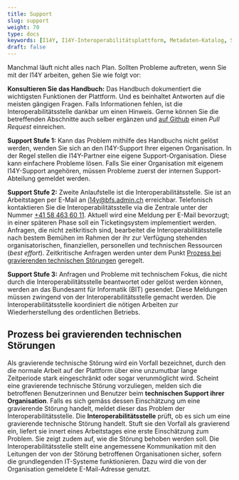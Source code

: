 ```yaml
---
title: Support
slug: support
weight: 70
type: docs
keywords: [I14Y, I14Y-Interoperabilitätsplattform, Metadaten-Katalog, Software as a Service, SaaS, Support, technische Hilfe, Probleme, Bug]
draft: false
---
```


Manchmal läuft nicht alles nach Plan. Sollten Probleme auftreten, wenn Sie mit der I14Y arbeiten, gehen Sie wie folgt vor: 

__Konsultieren Sie das Handbuch:__ Das Handbuch dokumentiert die wichtigsten Funktionen der Plattform. Und es beinhaltet Antworten auf die meisten gängigen Fragen. Falls Informationen fehlen, ist die Interoperabilitätsstelle dankbar um einen Hinweis. Gerne können Sie die betreffenden Abschnitte auch selber ergänzen und [auf Github](https://github.com/I14Y-ch/handbook) einen _Pull Request_ einreichen. 

__Support Stufe 1:__ Kann das Problem mithilfe des Handbuchs nicht gelöst werden, wenden Sie sich an den I14Y-Support Ihrer eigenen Organisation. In der Regel stellen die I14Y-Partner eine eigene Support-Organisation. Diese kann einfachere Probleme lösen. Falls Sie einer Organisation mit eigenem I14Y-Support angehören, müssen Probleme zuerst der internen Support-Abteilung gemeldet werden.

__Support Stufe 2:__ Zweite Anlaufstelle ist die Interoperabilitätsstelle. Sie ist an Arbeitstagen per E-Mail an [i14y@bfs.admin.ch](mailto:i14y@bfs.admin.ch) erreichbar. Telefonisch kontaktieren Sie die Interoperabilitätsstelle via die Zentrale unter der Nummer [+41 58 463 60 11](tel:0041584636011). Aktuell wird eine Meldung per E-Mail bevorzugt; in einer späteren Phase soll ein Ticketingsystem implementiert werden. Anfragen, die nicht zeitkritisch sind, bearbeitet die Interoperabilitätsstelle nach bestem Bemühen im Rahmen der ihr zur Verfügung stehenden organisatorischen, finanziellen, personellen und technischen Ressourcen (_best effort_). Zeitkritische Anfragen werden unter dem Punkt [Prozess bei gravierenden technischen Störungen](#prozess-bei-gravierenden-technischen-störungen) geregelt.

__Support Stufe 3:__ Anfragen und Probleme mit technischem Fokus, die nicht durch die Interoperabilitätsstelle beantwortet oder gelöst werden können, werden an das Bundesamt für Informatik (BIT) gesendet. Diese Meldungen müssen zwingend von der Interoperabilitätsstelle gemacht werden. Die Interoperabilitätsstelle koordiniert die nötigen Arbeiten zur Wiederherstellung des ordentlichen Betriebs.

## Prozess bei gravierenden technischen Störungen

Als gravierende technische Störung wird ein Vorfall bezeichnet, durch den die normale Arbeit auf der Plattform über eine unzumutbar lange Zeitperiode stark eingeschränkt oder sogar verunmöglicht wird. Scheint eine gravierende technische Störung vorzuliegen, melden sich die betroffenen Benutzerinnen und Benutzer beim __technischen Support ihrer Organisation__. Falls es sich gemäss dessen Einschätzung um eine gravierende Störung handelt, meldet dieser das Problem der Interoperabilitätsstelle. Die __Interoperabilitätsstelle__ prüft, ob es sich um eine gravierende technische Störung handelt. Stuft sie den Vorfall als gravierend ein, liefert sie innert eines Arbeitstages eine erste Einschätzung zum Problem. Sie zeigt zudem auf, wie die Störung behoben werden soll. Die Interoperabilitätsstelle stellt eine angemessene Kommunikation mit den Leitungen der von der Störung betroffenen Organisationen sicher, sofern die grundlegenden IT-Systeme funktionieren. Dazu wird die von der Organisation gemeldete E-Mail-Adresse genutzt.